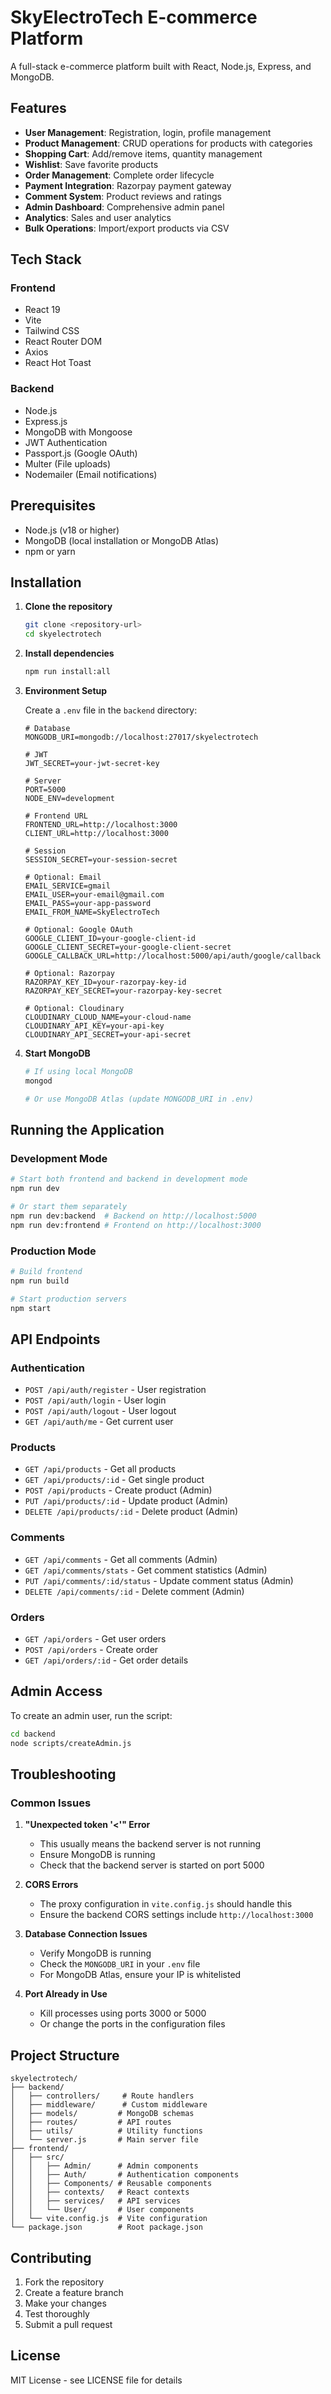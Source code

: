 # SkyElectroTech E-commerce Platform

A full-stack e-commerce platform built with React, Node.js, Express, and MongoDB.

## Features

- **User Management**: Registration, login, profile management
- **Product Management**: CRUD operations for products with categories
- **Shopping Cart**: Add/remove items, quantity management
- **Wishlist**: Save favorite products
- **Order Management**: Complete order lifecycle
- **Payment Integration**: Razorpay payment gateway
- **Comment System**: Product reviews and ratings
- **Admin Dashboard**: Comprehensive admin panel
- **Analytics**: Sales and user analytics
- **Bulk Operations**: Import/export products via CSV

## Tech Stack

### Frontend
- React 19
- Vite
- Tailwind CSS
- React Router DOM
- Axios
- React Hot Toast

### Backend
- Node.js
- Express.js
- MongoDB with Mongoose
- JWT Authentication
- Passport.js (Google OAuth)
- Multer (File uploads)
- Nodemailer (Email notifications)

## Prerequisites

- Node.js (v18 or higher)
- MongoDB (local installation or MongoDB Atlas)
- npm or yarn

## Installation

1. **Clone the repository**
   ```bash
   git clone <repository-url>
   cd skyelectrotech
   ```

2. **Install dependencies**
   ```bash
   npm run install:all
   ```

3. **Environment Setup**

   Create a `.env` file in the `backend` directory:
   ```env
   # Database
   MONGODB_URI=mongodb://localhost:27017/skyelectrotech
   
   # JWT
   JWT_SECRET=your-jwt-secret-key
   
   # Server
   PORT=5000
   NODE_ENV=development
   
   # Frontend URL
   FRONTEND_URL=http://localhost:3000
   CLIENT_URL=http://localhost:3000
   
   # Session
   SESSION_SECRET=your-session-secret
   
   # Optional: Email
   EMAIL_SERVICE=gmail
   EMAIL_USER=your-email@gmail.com
   EMAIL_PASS=your-app-password
   EMAIL_FROM_NAME=SkyElectroTech
   
   # Optional: Google OAuth
   GOOGLE_CLIENT_ID=your-google-client-id
   GOOGLE_CLIENT_SECRET=your-google-client-secret
   GOOGLE_CALLBACK_URL=http://localhost:5000/api/auth/google/callback
   
   # Optional: Razorpay
   RAZORPAY_KEY_ID=your-razorpay-key-id
   RAZORPAY_KEY_SECRET=your-razorpay-key-secret
   
   # Optional: Cloudinary
   CLOUDINARY_CLOUD_NAME=your-cloud-name
   CLOUDINARY_API_KEY=your-api-key
   CLOUDINARY_API_SECRET=your-api-secret
   ```

4. **Start MongoDB**
   ```bash
   # If using local MongoDB
   mongod
   
   # Or use MongoDB Atlas (update MONGODB_URI in .env)
   ```

## Running the Application

### Development Mode
```bash
# Start both frontend and backend in development mode
npm run dev

# Or start them separately
npm run dev:backend  # Backend on http://localhost:5000
npm run dev:frontend # Frontend on http://localhost:3000
```

### Production Mode
```bash
# Build frontend
npm run build

# Start production servers
npm start
```

## API Endpoints

### Authentication
- `POST /api/auth/register` - User registration
- `POST /api/auth/login` - User login
- `POST /api/auth/logout` - User logout
- `GET /api/auth/me` - Get current user

### Products
- `GET /api/products` - Get all products
- `GET /api/products/:id` - Get single product
- `POST /api/products` - Create product (Admin)
- `PUT /api/products/:id` - Update product (Admin)
- `DELETE /api/products/:id` - Delete product (Admin)

### Comments
- `GET /api/comments` - Get all comments (Admin)
- `GET /api/comments/stats` - Get comment statistics (Admin)
- `PUT /api/comments/:id/status` - Update comment status (Admin)
- `DELETE /api/comments/:id` - Delete comment (Admin)

### Orders
- `GET /api/orders` - Get user orders
- `POST /api/orders` - Create order
- `GET /api/orders/:id` - Get order details

## Admin Access

To create an admin user, run the script:
```bash
cd backend
node scripts/createAdmin.js
```

## Troubleshooting

### Common Issues

1. **"Unexpected token '<'" Error**
   - This usually means the backend server is not running
   - Ensure MongoDB is running
   - Check that the backend server is started on port 5000

2. **CORS Errors**
   - The proxy configuration in `vite.config.js` should handle this
   - Ensure the backend CORS settings include `http://localhost:3000`

3. **Database Connection Issues**
   - Verify MongoDB is running
   - Check the `MONGODB_URI` in your `.env` file
   - For MongoDB Atlas, ensure your IP is whitelisted

4. **Port Already in Use**
   - Kill processes using ports 3000 or 5000
   - Or change the ports in the configuration files

## Project Structure

```
skyelectrotech/
├── backend/
│   ├── controllers/     # Route handlers
│   ├── middleware/      # Custom middleware
│   ├── models/         # MongoDB schemas
│   ├── routes/         # API routes
│   ├── utils/          # Utility functions
│   └── server.js       # Main server file
├── frontend/
│   ├── src/
│   │   ├── Admin/      # Admin components
│   │   ├── Auth/       # Authentication components
│   │   ├── Components/ # Reusable components
│   │   ├── contexts/   # React contexts
│   │   ├── services/   # API services
│   │   └── User/       # User components
│   └── vite.config.js  # Vite configuration
└── package.json        # Root package.json
```

## Contributing

1. Fork the repository
2. Create a feature branch
3. Make your changes
4. Test thoroughly
5. Submit a pull request

## License

MIT License - see LICENSE file for details 